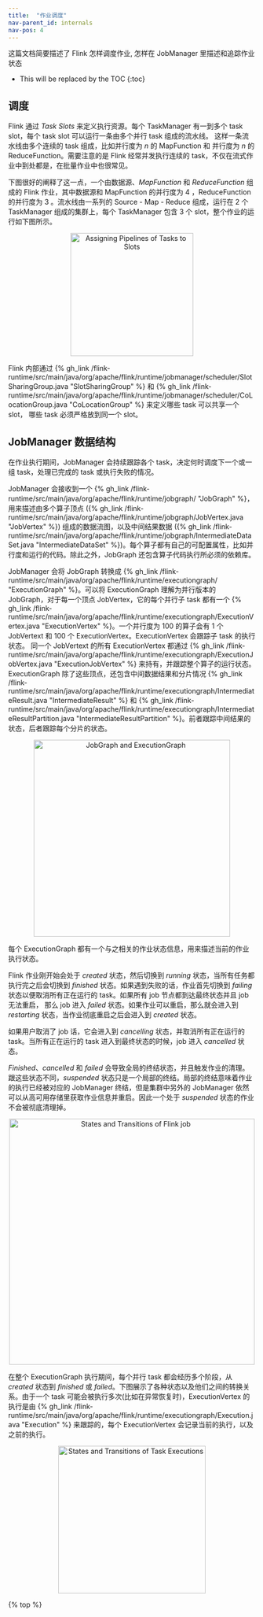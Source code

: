 ```yaml
---
title:  "作业调度"
nav-parent_id: internals
nav-pos: 4
---
```

<!--
Licensed to the Apache Software Foundation (ASF) under one
or more contributor license agreements.  See the NOTICE file
distributed with this work for additional information
regarding copyright ownership.  The ASF licenses this file
to you under the Apache License, Version 2.0 (the
"License"); you may not use this file except in compliance
with the License.  You may obtain a copy of the License at

  http://www.apache.org/licenses/LICENSE-2.0

Unless required by applicable law or agreed to in writing,
software distributed under the License is distributed on an
"AS IS" BASIS, WITHOUT WARRANTIES OR CONDITIONS OF ANY
KIND, either express or implied.  See the License for the
specific language governing permissions and limitations
under the License.
-->

这篇文档简要描述了 Flink 怎样调度作业, 怎样在 JobManager 里描述和追踪作业状态

* This will be replaced by the TOC
{:toc}


## 调度

Flink 通过 _Task Slots_ 来定义执行资源。每个 TaskManager 有一到多个 task slot，每个 task slot 可以运行一条由多个并行 task 组成的流水线。
这样一条流水线由多个连续的 task 组成，比如并行度为 *n* 的 MapFunction 和 并行度为 *n* 的 ReduceFunction。需要注意的是 Flink 经常并发执行连续的 task，不仅在流式作业中到处都是，在批量作业中也很常见。

下图很好的阐释了这一点，一个由数据源、*MapFunction* 和 *ReduceFunction* 组成的 Flink 作业，其中数据源和 MapFunction 的并行度为 4 ，ReduceFunction 的并行度为 3 。流水线由一系列的 Source - Map - Reduce 组成，运行在 2 个 TaskManager 组成的集群上，每个 TaskManager 包含 3 个 slot，整个作业的运行如下图所示。

<div style="text-align: center;">
<img src="{{ site.baseurl }}/fig/slots.svg" alt="Assigning Pipelines of Tasks to Slots" height="250px" style="text-align: center;"/>
</div>

Flink 内部通过 {% gh_link /flink-runtime/src/main/java/org/apache/flink/runtime/jobmanager/scheduler/SlotSharingGroup.java "SlotSharingGroup" %} 和 {% gh_link /flink-runtime/src/main/java/org/apache/flink/runtime/jobmanager/scheduler/CoLocationGroup.java "CoLocationGroup" %} 来定义哪些 task 可以共享一个 slot， 哪些 task 必须严格放到同一个 slot。

## JobManager 数据结构

在作业执行期间，JobManager 会持续跟踪各个 task，决定何时调度下一个或一组 task，处理已完成的 task 或执行失败的情况。

JobManager 会接收到一个 {% gh_link /flink-runtime/src/main/java/org/apache/flink/runtime/jobgraph/ "JobGraph" %}，用来描述由多个算子顶点 ({% gh_link /flink-runtime/src/main/java/org/apache/flink/runtime/jobgraph/JobVertex.java "JobVertex" %}) 组成的数据流图，以及中间结果数据 ({% gh_link /flink-runtime/src/main/java/org/apache/flink/runtime/jobgraph/IntermediateDataSet.java "IntermediateDataSet" %})。每个算子都有自己的可配置属性，比如并行度和运行的代码。除此之外，JobGraph 还包含算子代码执行所必须的依赖库。


JobManager 会将 JobGraph 转换成 {% gh_link /flink-runtime/src/main/java/org/apache/flink/runtime/executiongraph/ "ExecutionGraph" %}。可以将 ExecutionGraph 理解为并行版本的 JobGraph，对于每一个顶点 JobVertex，它的每个并行子 task 都有一个 {% gh_link /flink-runtime/src/main/java/org/apache/flink/runtime/executiongraph/ExecutionVertex.java "ExecutionVertex" %}。一个并行度为 100 的算子会有 1 个 JobVertext 和 100 个 ExecutionVertex。ExecutionVertex 会跟踪子 task 的执行状态。 同一个 JobVertext 的所有 ExecutionVertex 都通过 {% gh_link /flink-runtime/src/main/java/org/apache/flink/runtime/executiongraph/ExecutionJobVertex.java "ExecutionJobVertex" %} 来持有，并跟踪整个算子的运行状态。ExecutionGraph 除了这些顶点，还包含中间数据结果和分片情况 {% gh_link /flink-runtime/src/main/java/org/apache/flink/runtime/executiongraph/IntermediateResult.java "IntermediateResult" %} 和 {% gh_link /flink-runtime/src/main/java/org/apache/flink/runtime/executiongraph/IntermediateResultPartition.java "IntermediateResultPartition" %}。前者跟踪中间结果的状态，后者跟踪每个分片的状态。

<div style="text-align: center;">
<img src="{{ site.baseurl }}/fig/job_and_execution_graph.svg" alt="JobGraph and ExecutionGraph" height="400px" style="text-align: center;"/>
</div>

每个 ExecutionGraph 都有一个与之相关的作业状态信息，用来描述当前的作业执行状态。

Flink 作业刚开始会处于 *created* 状态，然后切换到 *running* 状态，当所有任务都执行完之后会切换到 *finished* 状态。如果遇到失败的话，作业首先切换到 *failing* 状态以便取消所有正在运行的 task。如果所有 job 节点都到达最终状态并且 job 无法重启， 那么 job 进入 *failed* 状态。如果作业可以重启，那么就会进入到 *restarting* 状态，当作业彻底重启之后会进入到 *created* 状态。

如果用户取消了 job 话，它会进入到 *cancelling* 状态，并取消所有正在运行的 task。当所有正在运行的 task 进入到最终状态的时候，job 进入 *cancelled* 状态。

*Finished*、*cancelled* 和 *failed* 会导致全局的终结状态，并且触发作业的清理。跟这些状态不同，*suspended* 状态只是一个局部的终结。局部的终结意味着作业的执行已经被对应的 JobManager 终结，但是集群中另外的 JobManager 依然可以从高可用存储里获取作业信息并重启。因此一个处于 *suspended* 状态的作业不会被彻底清理掉。

<div style="text-align: center;">
<img src="{{ site.baseurl }}/fig/job_status.svg" alt="States and Transitions of Flink job" height="500px" style="text-align: center;"/>
</div>

在整个 ExecutionGraph 执行期间，每个并行 task 都会经历多个阶段，从 *created* 状态到 *finished* 或 *failed*。下图展示了各种状态以及他们之间的转换关系。由于一个 task 可能会被执行多次(比如在异常恢复时)，ExecutionVertex 的执行是由 {% gh_link /flink-runtime/src/main/java/org/apache/flink/runtime/executiongraph/Execution.java "Execution" %} 来跟踪的，每个 ExecutionVertex 会记录当前的执行，以及之前的执行。

<div style="text-align: center;">
<img src="{{ site.baseurl }}/fig/state_machine.svg" alt="States and Transitions of Task Executions" height="300px" style="text-align: center;"/>
</div>

{% top %}
